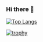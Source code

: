 ### Hi there 👋

[![Top Langs](https://github-readme-stats.vercel.app/api/top-langs/?username=stenowtf&layout=compact)](https://github.com/anuraghazra/github-readme-stats)

[![trophy](https://github-profile-trophy.vercel.app/?username=stenowtf&column=4&no-frame=true)](https://github.com/ryo-ma/github-profile-trophy)

<!--
**stenowtf/stenowtf** is a ✨ _special_ ✨ repository because its `README.md` (this file) appears on your GitHub profile.

Here are some ideas to get you started:

- 🔭 I’m currently working on ...
- 🌱 I’m currently learning ...
- 👯 I’m looking to collaborate on ...
- 🤔 I’m looking for help with ...
- 💬 Ask me about ...
- 📫 How to reach me: ...
- 😄 Pronouns: ...
- ⚡ Fun fact: ...
-->
